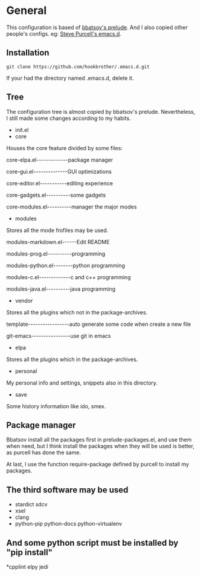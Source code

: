 # General

This configuration is based of  [bbatsov's prelude](https://github.com/bbatsov/prelude).
And I also copied other people's configs.
eg: [Steve Purcell's emacs.d](http://github.com/purcell/emacs.d).

## Installation

```
git clone https://github.com/hookbrother/.emacs.d.git
```
If your had the directory named .emacs.d, delete it.

## Tree

The configuration tree is almost copied by bbatsov's prelude. Nevertheless, I still made ​​some changes according to my habits.

* init.el
* core

Houses the core feature divided by some files:

core-elpa.el-------------package manager

core-gui.el--------------GUI optimizations

core-editor.el-----------editing experience

core-gadgets.el----------some gadgets

core-modules.el----------manager the major modes
* modules

Stores all the mode frofiles may be used.

modules-markdown.el------Edit README

modules-prog.el----------programming

modules-python.el--------python programming

modules-c.el-------------c and c++ programming

modules-java.el----------java programming
* vendor

Stores all the plugins which not in the package-archives.

template-----------------auto generate some code when create a new file

git-emacs----------------use git in emacs


* elpa

Stores all the plugins which in the package-archives.
* personal

My personal info and settings, snippets also in this directory.
* save

Some history information like ido, smex.
## Package manager

Bbatsov install all the packages first in prelude-packages.el, and use them when need, but I think install the packages when they will be used is better, as purcell has done the same.

At last, I use the function require-package defined by purcell to install my packages.


## The third software may be used

* stardict sdcv
* xsel
* clang
* python-pip python-docs python-virtualenv

## And some python script must be installed by "pip install"

*cpplint elpy jedi
